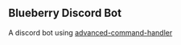 ## Blueberry Discord Bot
A discord bot using [advanced-command-handler](https://github.com/Ayfri/Advanced-Command-Handler/)
